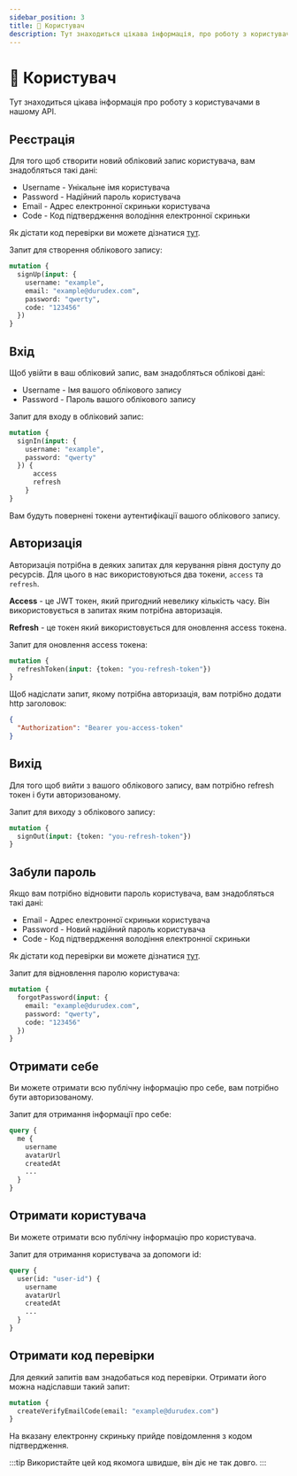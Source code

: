 ```yaml
---
sidebar_position: 3
title: 🙂 Користувач
description: Тут знаходиться цікава інформація, про роботу з користувачами в нашому API.
---
```


# 🙂  Користувач

Тут знаходиться цікава інформація про роботу з користувачами в нашому API.

## Реєстрація

Для того щоб створити новий обліковий запис користувача, вам знадобляться такі дані:

+ Username - Унікальне імя користувача
+ Password - Надійний пароль користувача
+ Email - Адрес електронної скриньки користувача
+ Code - Код підтвердження володіння електронної скриньки

Як дістати код перевірки ви можете дізнатися [тут](#отримати-код-перевірки).

Запит для створення облікового запису:

```graphql
mutation {
  signUp(input: {
    username: "example",
    email: "example@durudex.com",
    password: "qwerty",
    code: "123456"
  })
}
```

## Вхід

Щоб увійти в ваш обліковий запис, вам знадобляться облікові дані:

+ Username - Імя вашого облікового запису
+ Password - Пароль вашого облікового запису

Запит для входу в обліковий запис:

```graphql
mutation {
  signIn(input: {
    username: "example",
    password: "qwerty"
  }) {
      access
      refresh
    }
}
```

Вам будуть повернені токени аутентифікації вашого облікового запису.

## Авторизація

Авторизація потрібна в деяких запитах для керування рівня доступу до ресурсів. Для цього в нас
використовуються два токени, `access` та `refresh`.

**Access** - це JWT токен, який пригодний невелику кількість часу. Він використовується в запитах
яким потрібна авторизація.

**Refresh** - це токен який використовується для оновлення access токена.

Запит для оновлення access токена:
```graphql
mutation {
  refreshToken(input: {token: "you-refresh-token"})
}
```

Щоб надіслати запит, якому потрібна авторизація, вам потрібно додати http заголовок:

```json
{
  "Authorization": "Bearer you-access-token"
}
```

## Вихід

Для того щоб вийти з вашого облікового запису, вам потрібно refresh токен і бути авторизованому.

Запит для виходу з облікового запису:
```graphql
mutation {
  signOut(input: {token: "you-refresh-token"})
}
```


## Забули пароль

Якщо вам потрібно відновити пароль користувача, вам знадобляться такі дані:

+ Email - Адрес електронної скриньки користувача
+ Password - Новий надійний пароль користувача
+ Code - Код підтвердження володіння електронної скриньки

Як дістати код перевірки ви можете дізнатися [тут](#отримати-код-перевірки).

Запит для відновлення паролю користувача:
```graphql
mutation {
  forgotPassword(input: {
    email: "example@durudex.com",
    password: "qwerty",
    code: "123456"
  })
}
```

## Отримати себе

Ви можете отримати всю публічну інформацію про себе, вам потрібно бути авторизованому.

Запит для отримання інформації про себе:
```graphql
query {
  me {
    username
    avatarUrl
    createdAt
    ...
  }
}
```

## Отримати користувача

Ви можете отримати всю публічну інформацію про користувача.

Запит для отримання користувача за допомоги id:
```graphql
query {
  user(id: "user-id") {
    username
    avatarUrl
    createdAt
    ...
  }
}
```

## Отримати код перевірки

Для деякий запитів вам знадобаться код перевірки. Отримати його можна надіславши такий запит:

```graphql
mutation {
  createVerifyEmailCode(email: "example@durudex.com")
}
```

На вказану електронну скриньку прийде повідомлення з кодом підтвердження.

:::tip
Використайте цей код якомога швидше, він діє не так довго.
:::
